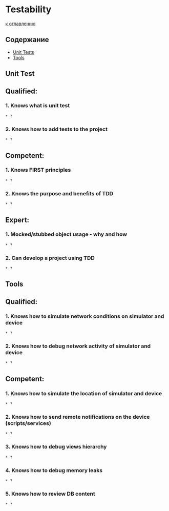 # Testability

[к оглавлению](./README.md)

## Содержание

- [Unit Tests](./Testability.md#unit-test)
- [Tools](./Testability.md#tools)


## <a id="unit-test"></a> Unit Test

## Qualified: 
### 1. Knows what is unit test
    * ?
### 2. Knows how to add tests to the project
    * ?

## Competent:
### 1. Knows FIRST principles
    * ?
### 2. Knows the purpose and benefits of TDD
    * ?

## Expert:
### 1. Mocked/stubbed object usage - why and how
    * ?
### 2. Can develop a project using TDD
    * ?

## <a id="tools"></a> Tools

## Qualified:
### 1. Knows how to simulate network conditions on simulator and device
    * ?
### 2. Knows how to debug network activity of simulator and device
    * ?

## Competent:
### 1. Knows how to simulate the location of simulator and device
    * ?
### 2. Knows how to send remote notifications on the device (scripts/services)
    * ?
### 3. Knows how to debug views hierarchy
    * ?
### 4. Knows how to debug memory leaks
    * ?
### 5. Knows how to review DB content
    * ?
